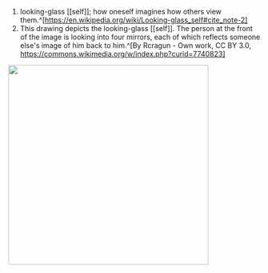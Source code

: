 1. looking-glass [[self]]; how oneself imagines how others view them.^[https://en.wikipedia.org/wiki/Looking-glass_self#cite_note-2]
2. This drawing depicts the looking-glass [[self]]. The person at the front of the image is looking into four mirrors, each of which reflects someone else's image of him back to him.^[By Rcragun - Own work, CC BY 3.0, https://commons.wikimedia.org/w/index.php?curid=7740823]

<img src="https://upload.wikimedia.org/wikipedia/commons/4/42/The_looking_glass_self.png" width="400" />